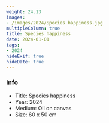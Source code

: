 ```yaml
---
weight: 24.13
images:
- /images/2024/Species happiness.jpg
multipleColumn: true
title: Species happiness
date: 2024-01-01
tags:
- 2024
hideExif: true
hideDate: true
---
```


### Info

- Title: Species happiness
- Year: 2024
- Medium: Oil on canvas
- Size: 60 x 50 cm
